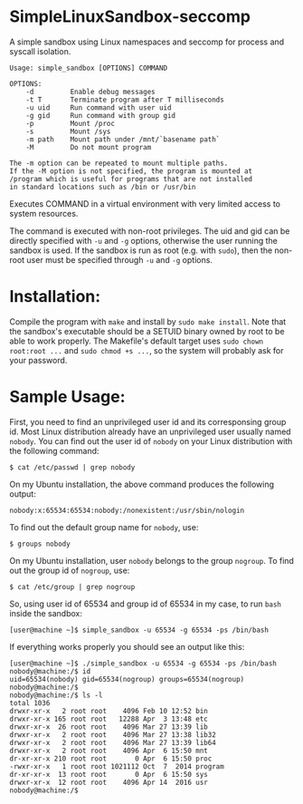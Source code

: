 # SimpleLinuxSandbox-seccomp
A simple sandbox using Linux namespaces and seccomp for process and syscall isolation.

```
Usage: simple_sandbox [OPTIONS] COMMAND

OPTIONS:
    -d         Enable debug messages
    -t T       Terminate program after T milliseconds
    -u uid     Run command with user uid
    -g gid     Run command with group gid
    -p         Mount /proc
    -s         Mount /sys
    -m path    Mount path under /mnt/`basename path`
    -M         Do not mount program

The -m option can be repeated to mount multiple paths.
If the -M option is not specified, the program is mounted at
/program which is useful for programs that are not installed
in standard locations such as /bin or /usr/bin
```

Executes COMMAND in a virtual environment with very limited
access to system resources.

The command is executed with non-root privileges. The uid and gid can be
directly specified with `-u` and `-g` options, otherwise the user running the
sandbox is used. If the sandbox is run as root (e.g. with `sudo`), then the
non-root user must be specified through `-u` and `-g` options.

# Installation:

Compile the program with `make` and install by `sudo make install`.
Note that the sandbox's executable should be a SETUID binary owned by root to
be able to work properly. The Makefile's default target uses `sudo chown root:root ...`
and `sudo chmod +s ...`, so the system will probably ask for your password.

# Sample Usage:

First, you need to find an unprivileged user id and its corresponsing group id.
Most Linux distribution already have an unprivileged user usually named `nobody`.
You can find out the user id of `nobody` on your Linux distribution with the following command:

```
$ cat /etc/passwd | grep nobody
```

On my Ubuntu installation, the above command produces the following output:

```
nobody:x:65534:65534:nobody:/nonexistent:/usr/sbin/nologin
```

To find out the default group name for `nobody`, use:

```
$ groups nobody
```

On my Ubuntu installation, user `nobody` belongs to the group `nogroup`. To find out the group id of `nogroup`, use:

```
$ cat /etc/group | grep nogroup
```

So, using user id of 65534 and group id of 65534 in my case, to run `bash` inside the sandbox:

```
[user@machine ~]$ simple_sandbox -u 65534 -g 65534 -ps /bin/bash
```

If everything works properly you should see an output like this:

```
[user@machine ~]$ ./simple_sandbox -u 65534 -g 65534 -ps /bin/bash
nobody@machine:/$ id
uid=65534(nobody) gid=65534(nogroup) groups=65534(nogroup)
nobody@machine:/$
nobody@machine:/$ ls -l
total 1036
drwxr-xr-x   2 root root    4096 Feb 10 12:52 bin
drwxr-xr-x 165 root root   12288 Apr  3 13:48 etc
drwxr-xr-x  26 root root    4096 Mar 27 13:39 lib
drwxr-xr-x   2 root root    4096 Mar 27 13:38 lib32
drwxr-xr-x   2 root root    4096 Mar 27 13:39 lib64
drwxr-xr-x   2 root root    4096 Apr  6 15:50 mnt
dr-xr-xr-x 210 root root       0 Apr  6 15:50 proc
-rwxr-xr-x   1 root root 1021112 Oct  7  2014 program
dr-xr-xr-x  13 root root       0 Apr  6 15:50 sys
drwxr-xr-x  12 root root    4096 Apr 14  2016 usr
nobody@machine:/$
```
